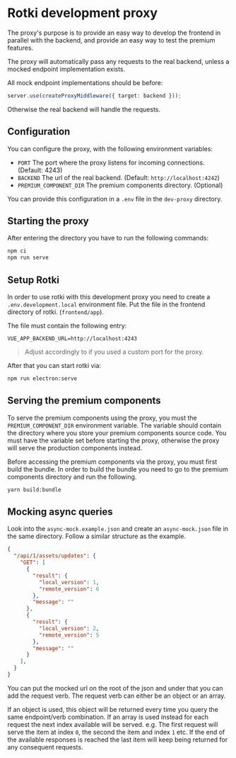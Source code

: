 # Rotki development proxy

The proxy's purpose is to provide an easy way to develop the frontend in parallel
with the backend, and provide an easy way to test the premium features.

The proxy will automatically pass any requests to the real backend, unless a mocked
endpoint implementation exists.

All mock endpoint implementations should be before:

```TypeScript
server.use(createProxyMiddleware({ target: backend }));
```

Otherwise the real backend will handle the requests.

## Configuration

You can configure the proxy, with the following environment variables:

- `PORT` The port where the proxy listens for incoming connections. (Default: 4243)
- `BACKEND` The url of the real backend. (Default: `http://localhost:4242`)
- `PREMIUM_COMPONENT_DIR` The premium components directory. (Optional)

You can provide this configuration in a `.env` file in the `dev-proxy` directory.

## Starting the proxy

After entering the directory you have to run the following commands:

```bash
npm ci
npm run serve
```

## Setup Rotki

In order to use rotki with this development proxy you need to create a `.env.development.local`
environment file. Put the file in the frontend directory of rotki. (`frontend/app`).

The file must contain the following entry:

```env
VUE_APP_BACKEND_URL=http://localhost:4243
```

> Adjust accordingly to if you used a custom port for the proxy.

After that you can start rotki via:

```bash
npm run electron:serve
```

## Serving the premium components

To serve the premium components using the proxy, you must the `PREMIUM_COMPONENT_DIR`
environment variable. The variable should contain the directory where you store your
premium components source code. You must have the variable set before starting the
proxy, otherwise the proxy will serve the production components instead.

Before accessing the premium components via the proxy, you must first build the bundle.
In order to build the bundle you need to go to the premium components directory and
run the following.

```bash
yarn build:bundle
```

## Mocking async queries

Look into the `async-mock.example.json` and create an `async-mock.json` file in the same 
directory. Follow a similar structure as the example.

```json 
{
  "/api/1/assets/updates": {
    "GET": [
      {
        "result": {
          "local_version": 1,
          "remote_version": 6
        },
        "message": ""
      },
      {
        "result": {
          "local_version": 2,
          "remote_version": 5
        },
        "message": ""
      }
    ],
  }
}
```

You can put the mocked url on the root of the json and under that you can add the request
verb. The request verb can either be an object or an array.

If an object is used, this object will be returned every time you query the same endpoint/verb combination.
If an array is used instead for each request the next index available will be served. e.g. The first request
will serve the item at index `0`, the second the item and index `1` etc. If the end of the available responses 
is reached the last item will keep being returned for any consequent requests.